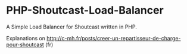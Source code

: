 PHP-Shoutcast-Load-Balancer
===========================

A Simple Load Balancer for Shoutcast written in PHP.

Explanations on http://c-mh.fr/posts/creer-un-repartisseur-de-charge-pour-shoutcast (fr)
